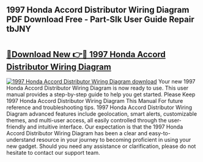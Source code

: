 ## 1997 Honda Accord Distributor Wiring Diagram PDF Download Free - Part-SIk User Guide Repair tbJNY

# <h2><a href="http://dfmo9co.blite.top/?on=1997+Honda+Accord+Distributor+Wiring+Diagram">🔗Download New 👉🔴 1997 Honda Accord Distributor Wiring Diagram</a></h2>

[![1997 Honda Accord Distributor Wiring Diagram download](https://i.imgur.com/lujVjoI.png)](http://dfmo9co.blite.top/?on=1997+Honda+Accord+Distributor+Wiring+Diagram)
Your new 1997 Honda Accord Distributor Wiring Diagram is now ready to use. This user manual provides a step-by-step guide to help you get started. Please Keep 1997 Honda Accord Distributor Wiring Diagram This Manual For future reference and troubleshooting tips. 1997 Honda Accord Distributor Wiring Diagram advanced features include geolocation, smart alerts, customizable themes, and multi-user access, all easily controlled through the user-friendly and intuitive interface. Our expectation is that the 1997 Honda Accord Distributor Wiring Diagram has been a clear and easy-to-understand resource in your journey to becoming proficient in using your new gadget. Should you need any assistance or clarification, please do not hesitate to contact our support team.
